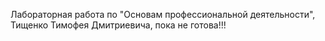Лабораторная работа по "Основам профессиональной деятельности", Тищенко Тимофея Дмитриевича,
пока не готова!!!
